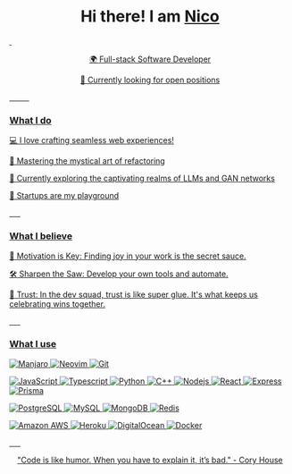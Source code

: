 <h1 align="center">Hi there! I am <a  href="ncode.uy">Nico</b></h1>
&nbsp;
<p align="center">🌍 Full-stack Software Developer</p>
<p align="center">🚀 Currently looking for open positions</p>

&nbsp;
&nbsp;
&nbsp;
&nbsp;
&nbsp;
<h3>What I do</h3>
<p>💻 I love crafting seamless web experiences!</p>
<p>🧙 Mastering the mystical art of refactoring</p>
<p>📜 Currently exploring the captivating realms of LLMs and GAN networks</p>
<p>🌟 Startups are my playground</p>

&nbsp;
&nbsp;
&nbsp;
<h3>What I believe</h3>
<p>🔑 Motivation is Key: Finding joy in your work is the secret sauce.</p>
<p>🛠 Sharpen the Saw: Develop your own tools and automate.</p>
<p>🤝 Trust: In the dev squad, trust is like super glue. It's what keeps us celebrating wins together.</p>


&nbsp;
&nbsp;
&nbsp;
<h3>What I use</h3>

![Manjaro](https://img.shields.io/badge/-Manjaro-563D7C?style=flat-square&logo=manjaro)
![Neovim](https://img.shields.io/badge/-Neovim-007ACC?style=flat-square&logo=neovim)
![Git](https://img.shields.io/badge/-Git-black?style=flat-square&logo=git)

![JavaScript](https://img.shields.io/badge/-JavaScript-black?style=flat-square&logo=javascript)
![Typescript](https://img.shields.io/badge/-Typescript-black?style=flat-square&logo=typescript)
![Python](https://img.shields.io/badge/-Python-black?style=flat-square&logo=Python)
![C++](https://img.shields.io/badge/-C++-00599C?style=flat-square&logo=c)
![Nodejs](https://img.shields.io/badge/-Nodejs-black?style=flat-square&logo=Node.js)
![React](https://img.shields.io/badge/-React-black?style=flat-square&logo=react)
![Express](https://img.shields.io/badge/-Express-E34F26?style=flat-square&logo=express&logoColor=white)
![Prisma](https://img.shields.io/badge/-Prisma-1572B6?style=flat-square&logo=prisma)


![PostgreSQL](https://img.shields.io/badge/-PostgreSQL-336791?style=flat-square&logo=postgresql)
![MySQL](https://img.shields.io/badge/-MySQL-black?style=flat-square&logo=mysql)
![MongoDB](https://img.shields.io/badge/-MongoDB-black?style=flat-square&logo=mongodb)
![Redis](https://img.shields.io/badge/-Redis-black?style=flat-square&logo=Redis)

![Amazon AWS](https://img.shields.io/badge/Amazon%20AWS-232F3E?style=flat-square&logo=amazon-aws)
![Heroku](https://img.shields.io/badge/-Heroku-430098?style=flat-square&logo=heroku)
![DigitalOcean](https://img.shields.io/badge/-Digital%20Ocean-darkblue?style=flat-square&logo=digitalocean)
![Docker](https://img.shields.io/badge/-Docker-black?style=flat-square&logo=docker)

&nbsp;
&nbsp;
&nbsp;
<p align="center">"Code is like humor. When you have to explain it, it’s bad." - Cory House</p>
